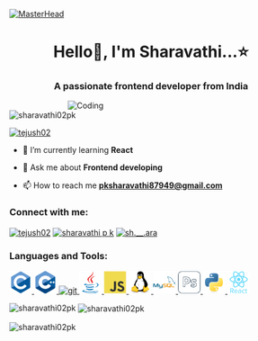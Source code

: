 [![MasterHead](https://visme.co/blog/wp-content/uploads/2020/03/animation-software-header-wide.gif)](https://sharavathi02pk.io)
<h1 align="center">Hello👋, I'm Sharavathi...⭐</h1>
<h3 align="center">A passionate frontend developer from India</h3>
<img align="right" alt="Coding" width="400" src="https://i.pinimg.com/originals/e7/26/c7/e726c74ac081eed50feee1433d12c998.gif">
<p align="left"> <img src="https://komarev.com/ghpvc/?username=sharavathi02pk&label=Profile%20views&color=0e75b6&style=flat" alt="sharavathi02pk" /> </p>

<p align="left"> <a href="https://twitter.com/tejush02" target="blank"><img src="https://img.shields.io/twitter/follow/tejush02?logo=twitter&style=for-the-badge" alt="tejush02" /></a> </p>

- 🌱 I’m currently learning **React**

- 💬 Ask me about **Frontend developing**

- 📫 How to reach me **pksharavathi87949@gmail.com**

<h3 align="left">Connect with me:</h3>
<p align="left">
<a href="https://twitter.com/tejush02" target="blank"><img align="center" src="https://raw.githubusercontent.com/rahuldkjain/github-profile-readme-generator/master/src/images/icons/Social/twitter.svg" alt="tejush02" height="30" width="40" /></a>
<a href="https://linkedin.com/in/sharavathi p k" target="blank"><img align="center" src="https://raw.githubusercontent.com/rahuldkjain/github-profile-readme-generator/master/src/images/icons/Social/linked-in-alt.svg" alt="sharavathi p k" height="30" width="40" /></a>
<a href="https://instagram.com/sh.__.ara" target="blank"><img align="center" src="https://raw.githubusercontent.com/rahuldkjain/github-profile-readme-generator/master/src/images/icons/Social/instagram.svg" alt="sh.__.ara" height="30" width="40" /></a>
</p>

<h3 align="left">Languages and Tools:</h3>
<p align="left"> <a href="https://www.cprogramming.com/" target="_blank" rel="noreferrer"> <img src="https://raw.githubusercontent.com/devicons/devicon/master/icons/c/c-original.svg" alt="c" width="40" height="40"/> </a> <a href="https://www.w3schools.com/cpp/" target="_blank" rel="noreferrer"> <img src="https://raw.githubusercontent.com/devicons/devicon/master/icons/cplusplus/cplusplus-original.svg" alt="cplusplus" width="40" height="40"/> </a> <a href="https://git-scm.com/" target="_blank" rel="noreferrer"> <img src="https://www.vectorlogo.zone/logos/git-scm/git-scm-icon.svg" alt="git" width="40" height="40"/> </a> <a href="https://www.java.com" target="_blank" rel="noreferrer"> <img src="https://raw.githubusercontent.com/devicons/devicon/master/icons/java/java-original.svg" alt="java" width="40" height="40"/> </a> <a href="https://developer.mozilla.org/en-US/docs/Web/JavaScript" target="_blank" rel="noreferrer"> <img src="https://raw.githubusercontent.com/devicons/devicon/master/icons/javascript/javascript-original.svg" alt="javascript" width="40" height="40"/> </a> <a href="https://www.linux.org/" target="_blank" rel="noreferrer"> <img src="https://raw.githubusercontent.com/devicons/devicon/master/icons/linux/linux-original.svg" alt="linux" width="40" height="40"/> </a> <a href="https://www.mysql.com/" target="_blank" rel="noreferrer"> <img src="https://raw.githubusercontent.com/devicons/devicon/master/icons/mysql/mysql-original-wordmark.svg" alt="mysql" width="40" height="40"/> </a> <a href="https://www.photoshop.com/en" target="_blank" rel="noreferrer"> <img src="https://raw.githubusercontent.com/devicons/devicon/master/icons/photoshop/photoshop-line.svg" alt="photoshop" width="40" height="40"/> </a> <a href="https://www.python.org" target="_blank" rel="noreferrer"> <img src="https://raw.githubusercontent.com/devicons/devicon/master/icons/python/python-original.svg" alt="python" width="40" height="40"/> </a> <a href="https://reactjs.org/" target="_blank" rel="noreferrer"> <img src="https://raw.githubusercontent.com/devicons/devicon/master/icons/react/react-original-wordmark.svg" alt="react" width="40" height="40"/> </a> </p>

<p><img align="left" src="https://github-readme-stats.vercel.app/api/top-langs?username=sharavathi02pk&show_icons=true&locale=en&layout=compact" alt="sharavathi02pk" /></p>

<p>&nbsp;<img align="center" src="https://github-readme-stats.vercel.app/api?username=sharavathi02pk&show_icons=true&locale=en" alt="sharavathi02pk" /></p>

<p><img align="center" src="https://github-readme-streak-stats.herokuapp.com/?user=sharavathi02pk&" alt="sharavathi02pk" /></p>
